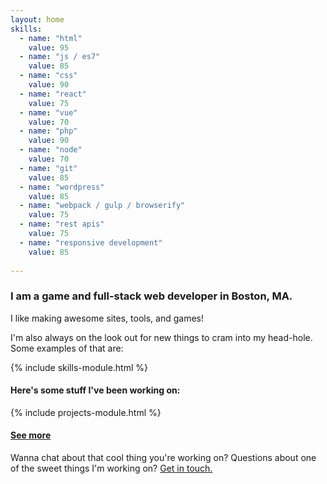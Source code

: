 ```yaml
---
layout: home
skills:
  - name: "html"
    value: 95
  - name: "js / es7"
    value: 85
  - name: "css"
    value: 90
  - name: "react"
    value: 75
  - name: "vue"
    value: 70
  - name: "php"
    value: 90
  - name: "node"
    value: 70
  - name: "git"
    value: 85
  - name: "wordpress"
    value: 85
  - name: "webpack / gulp / browserify"
    value: 75
  - name: "rest apis"
    value: 75
  - name: "responsive development"
    value: 85
  
---
```


### I am a game and full-stack web developer in Boston, MA.

I like making awesome sites, tools, and games!

I'm also always on the look out for new things to cram into my head-hole. Some examples of that are:

{% include skills-module.html %}

#### Here's some stuff I've been working on:

{% include projects-module.html %}

#### [See more](/projects)

Wanna chat about that cool thing you're working on? Questions about one of the sweet things I'm working on? [Get in touch.](/contact)